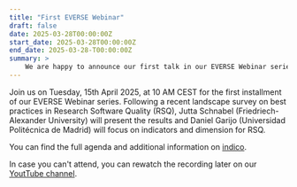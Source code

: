 ```yaml
---
title: "First EVERSE Webinar"
draft: false
date: 2025-03-28T00:00:00Z
start_date: 2025-03-28T00:00:00Z
end_date: 2025-03-28-T00:00:00Z
summary: >
    We are happy to announce our first talk in our EVERSE Webinar series.
---
```


Join us on Tuesday, 15th April 2025, at 10 AM CEST for the first installment of our EVERSE Webinar series. Following a recent landscape survey on best practices in Research Software Quality (RSQ), Jutta Schnabel (Friedriech-Alexander University) will present the results and Daniel Garijo (Universidad Politécnica de Madrid) will focus on indicators and dimension for RSQ.

You can find the full agenda and additional information on [indico](https://indico.cern.ch/event/1531998/).

In case you can't attend, you can rewatch the recording later on our [YoutTube channel](https://www.youtube.com/@EVERSE-Network). 